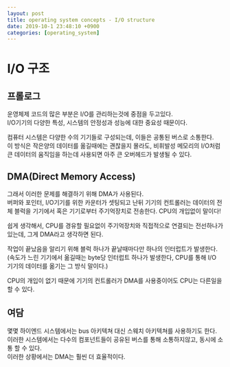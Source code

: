 ```yaml
---
layout: post
title: operating system concepts - I/O structure
date: 2019-10-1 23:48:10 +0900
categories: [operating_system]
---
```


# I/O 구조
## 프롤로그
운영체제 코드의 많은 부분은 I/O를 관리하는것에 중점을 두고있다.  
I/O기기의 다양한 특성, 시스템의 안정성과 성능에 대한 중요성 때문이다.

컴퓨터 시스템은 다양한 수의 기기들로 구성되는데, 이들은 공통된 버스로 소통한다.  
이 방식은 작은양의 데이터를 옮길때에는 괜찮을지 몰라도, 비휘발성 메모리의 I/O처럼 큰 데이터의 움직임을 하는데 사용되면 아주 큰 오버헤드가 발생될 수 있다.  

## DMA(Direct Memory Access)
그래서 이러한 문제를 해결하기 위해 DMA가 사용된다.  
버퍼와 포인터, I/O기기를 위한 카운터가 셋팅되고 난뒤 기기의 컨트롤러는 데이터의 전체 블럭을 기기에서 혹은 기기로부터 주기억장치로 전송한다. CPU의 개입없이 말이다!

쉽게 생각해서, CPU를 경유할 필요없이 주기억장치와 직접적으로 연결되는 전선하나가 있는데, 그게 DMA라고 생각하면 된다.

작업이 끝났음을 알리기 위해 블럭 하나가 끝날때마다만 하나의 인터럽트가 발생한다.(속도가 느린 기기에서 옮길때는 byte당 인터럽트 하나가 발생한다, CPU를 통해 I/O 기기의 데이터를 옮기는 그 방식 말이다.)

CPU의 개입이 없기 때문에 기기의 컨트롤러가 DMA를 사용중이어도 CPU는 다른일을 할 수 있다.

## 여담
몇몇 하이엔드 시스템에서는 bus 아키텍쳐 대신 스웨치 아키텍쳐를 사용하기도 한다.  
이러한 시스템에서는 다수의 컴포넌트들이 공유된 버스를 통해 소통하지않고, 동시에 소통 할 수 있다.  
이러한 상황에서는 DMA는 훨씬 더 효율적이다.

